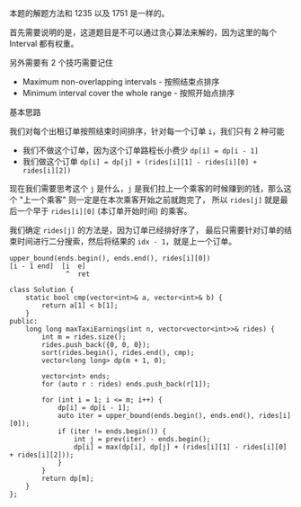 本题的解题方法和 1235 以及 1751 是一样的。

首先需要说明的是，这道题目是不可以通过贪心算法来解的，因为这里的每个 Interval 都有权重。

另外需要有 2 个技巧需要记住
- Maximum non-overlapping intervals - 按照结束点排序
- Minimum interval cover the whole range - 按照开始点排序 

基本思路

我们对每个出租订单按照结束时间排序，针对每一个订单 `i`，我们只有 2 种可能
- 我们不做这个订单，因为这个订单路程长小费少 `dp[i] = dp[i - 1]`
- 我们做这个订单 `dp[i] = dp[j] + (rides[i][1] - rides[i][0] + rides[i][2])`

现在我们需要思考这个 `j` 是什么，`j` 是我们拉上一个乘客的时候赚到的钱，那么这个 "上一个乘客" 则一定是在本次乘客开始之前就跑完了，
所以 `rides[j]` 就是最后一个早于 `rides[i][0]` (本订单开始时间) 的乘客。

我们确定 `rides[j]` 的方法是，因为订单已经排好序了，
最后只需要针对订单的结束时间进行二分搜索，然后将结果的 `idx - 1`，就是上一个订单。
```
upper_bound(ends.begin(), ends.end(), rides[i][0])
[i - 1 end]  [i  e]
              ^  ret
```


```
class Solution {
    static bool cmp(vector<int>& a, vector<int>& b) {
        return a[1] < b[1];
    }
public:
    long long maxTaxiEarnings(int n, vector<vector<int>>& rides) {
        int m = rides.size();
        rides.push_back({0, 0, 0});
        sort(rides.begin(), rides.end(), cmp);
        vector<long long> dp(m + 1, 0);
        
        vector<int> ends;
        for (auto r : rides) ends.push_back(r[1]);

        for (int i = 1; i <= m; i++) {
            dp[i] = dp[i - 1];
            auto iter = upper_bound(ends.begin(), ends.end(), rides[i][0]);
            if (iter != ends.begin()) {
                int j = prev(iter) - ends.begin();
                dp[i] = max(dp[i], dp[j] + (rides[i][1] - rides[i][0] + rides[i][2])); 
            }
        }
        return dp[m];
    }
};
```